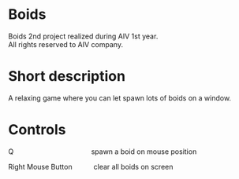 # Boids
Boids 2nd project realized during AIV 1st year.<br/>
All rights reserved to AIV company.

# Short description
A relaxing game where you can let spawn lots of boids on a window.

# Controls
Q &nbsp;&nbsp;&nbsp;&nbsp;&nbsp;&nbsp;&nbsp;&nbsp;&nbsp;&nbsp;&nbsp;&nbsp;&nbsp;&nbsp;&nbsp;&nbsp;&nbsp;&nbsp;&nbsp;&nbsp;&nbsp;
&nbsp;&nbsp;&nbsp;&nbsp;&nbsp;&nbsp;&nbsp;&nbsp;&nbsp;&nbsp;&nbsp;&nbsp;&nbsp;&nbsp;&nbsp;&nbsp;&nbsp;spawn a boid on mouse position<br/>

Right Mouse Button &nbsp;&nbsp;&nbsp;&nbsp;&nbsp;&nbsp;&nbsp;&nbsp;&nbsp;&nbsp;clear all boids on screen
